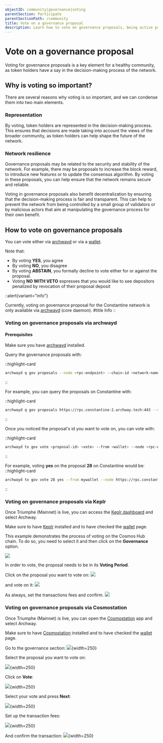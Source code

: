 ```yaml
---
objectID: community|governance|voting
parentSection: Participate
parentSectionPath: /community
title: Vote on a governance proposal
description: Learn how to vote on governance proposals, being active part of the community
---
```


# Vote on a governance proposal
Voting for governance proposals is a key element for a healthy community, as token holders have a say in the decision-making process of the network.


## Why is voting so important?

There are several reasons why voting is so important, and we can condense them into two main elements.

### Representation

By voting, token holders are represented in the decision-making process. This ensures that decisions are made taking into account the views of the broader community, as token holders can help shape the future of the network.

### Network resilience

Governance proposals may be related to the security and stability of the network. For example, there may be proposals to increase the block reward, to introduce new features or to update the consensus algorithm. By voting in these proposals, you can help ensure that the network remains secure and reliable.

Voting in governance proposals also benefit decentralization by ensuring that the decision-making process is fair and transparent. This can help to prevent the network from being controlled by a small group of validators or by malicious actors that aim at manipulating the governance process for their own benefit.

## How to vote on governance proposals


You can vote either via [archwayd](../developers/developer-tools/daemon) or via a [wallet](wallet.md).


Note that: 

- By voting **YES**, you agree 
- By voting **NO**, you disagree
- By voting **ABSTAIN**, you formally decline to vote either for or against the proposal.
- Voting **NO WITH VETO** expresses that you would like to see depositors penalized by revocation of their proposal deposit



::alert{variant="info"}

Currently, voting on governance proposal for the Constantine network is only available via [archwayd](../developers/developer-tools/daemon) (core daemon).
#title
Info
::

### Voting on governance proposals via archwayd


#### Prerequisites

Make sure you have [archwayd](../developers/developer-tools/daemon) installed.

Query the governance proposals with:

::highlight-card

```bash
archwayd q gov proposals --node <rpc-endpoint> --chain-id <network-name>

```

::

For example, you can query the proposals on Constantine with:

::highlight-card

```bash
archwayd q gov proposals https://rpc.constantine-2.archway.tech:443 --chain-id constantine-2
```

::



Once you noticed the proposal's id you want to vote on, you can vote with:

::highlight-card

```bash
archwayd tx gov vote <proposal-id> <vote> --from <wallet> --node <rpc-endpoint> --chain-id <network-name>
```
::

For example, voting **yes** on the proposal **28** on Constantine would be:
::highlight-card

```bash
archwayd tx gov vote 28 yes --from mywallet --node https://rpc.constantine-2.archway.tech:443 --chain-id constantine-2

```
::


### Voting on governance proposals via Keplr
Once Triumphe (Mainnet) is live, you can access the <a href="https://wallet.keplr.app/" target="_blank">Keplr dashboard</a> and select Archway. 

Make sure to have <a href="https://wallet.keplr.app/" target="_blank">Keplr</a> installed and to have checked the [wallet](wallet.md) page.


This example demonstrates the process of voting on the Cosmos Hub chain. To do so, you need to select it and then click on the **Governance** option.

![](/images/docs/keplr_gov_cosmos.png)

In order to vote, the proposal needs to be in its **Voting Period**.

Click on the proposal you want to vote on:
![](/images/docs/keplr_vote_cosmos2.png)

and vote on it:
![](/images/docs/keplr_vote_cosmos4.png)

As always, set the transactions fees and confirm.
![](/images/docs/keplr_vote_cosmos5.png)

### Voting on governance proposals via Cosmostation

Once Triumphe (Mainnet) is live, you can open the <a href="https://wallet.cosmostation.io/cosmos" target="_blank">Cosmostation</a> app and select Archway. 

Make sure to have <a href="https://wallet.cosmostation.io/cosmos" target="_blank">Cosmostation</a> installed and to have checked the [wallet](wallet.md) page.

Go to the governance section:
![](/images/docs/cosmostation_gov.jpg){width=250}



Select the proposal you want to vote on:

![](/images/docs/cosmostation_vote.jpg){width=250}

Click on **Vote**:

![](/images/docs/cosmostation_vote2.jpg){width=250}

Select your vote and press **Next**:

![](/images/docs/cosmostation_vote3.jpg){width=250}

Set up the transaction fees:

![](/images/docs/cosmostation_txfees2.jpg){width=250}

And confirm the transaction:
![](/images/docs/cosmostation_detail2.jpg){width=250}